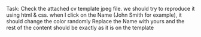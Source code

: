Task:
Check the attached cv template jpeg file.
we should try to reproduce it using html & css.
when I click on the Name (John Smith for example), it should change the color randomly
Replace the Name with yours and the rest of the content should be exactly as it is on the template
